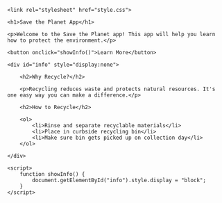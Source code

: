 
<!DOCTYPE html>
<html>

<head>
    <title>Save the Planet App</title>

    <link rel="stylesheet" href="style.css">

</head>

<body>

    <h1>Save the Planet App</h1>

    <p>Welcome to the Save the Planet app! This app will help you learn how to protect the environment.</p>

    <button onclick="showInfo()">Learn More</button>

    <div id="info" style="display:none">

        <h2>Why Recycle?</h2>

        <p>Recycling reduces waste and protects natural resources. It's one easy way you can make a difference.</p>

        <h2>How to Recycle</h2>

        <ol>
            <li>Rinse and separate recyclable materials</li>
            <li>Place in curbside recycling bin</li>
            <li>Make sure bin gets picked up on collection day</li>
        </ol>

    </div>

    <script>
        function showInfo() {
            document.getElementById("info").style.display = "block";
        }
    </script>

</body>

</html>


</html>

